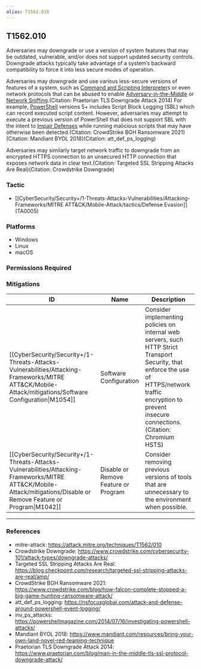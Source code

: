 ```yaml
---
alias: T1562.010
---
```


## T1562.010

Adversaries may downgrade or use a version of system features that may be outdated, vulnerable, and/or does not support updated security controls. Downgrade attacks typically take advantage of a system’s backward compatibility to force it into less secure modes of operation. 

Adversaries may downgrade and use various less-secure versions of features of a system, such as [Command and Scripting Interpreter](https://attack.mitre.org/techniques/T1059)s or even network protocols that can be abused to enable [Adversary-in-the-Middle](https://attack.mitre.org/techniques/T1557) or [Network Sniffing](https://attack.mitre.org/techniques/T1040).(Citation: Praetorian TLS Downgrade Attack 2014) For example, [PowerShell](https://attack.mitre.org/techniques/T1059/001) versions 5+ includes Script Block Logging (SBL) which can record executed script content. However, adversaries may attempt to execute a previous version of PowerShell that does not support SBL with the intent to [Impair Defenses](https://attack.mitre.org/techniques/T1562) while running malicious scripts that may have otherwise been detected.(Citation: CrowdStrike BGH Ransomware 2021)(Citation: Mandiant BYOL 2018)(Citation: att_def_ps_logging)

Adversaries may similarly target network traffic to downgrade from an encrypted HTTPS connection to an unsecured HTTP connection that exposes network data in clear text.(Citation: Targeted SSL Stripping Attacks Are Real)(Citation: Crowdstrike Downgrade)


### Tactic
- [[CyberSecurity/Security+/1-Threats-Attacks-Vulnerabilities/Attacking-Frameworks/MITRE ATT&CK/Mobile-Attack/tactics/Defense Evasion]] (TA0005)

### Platforms
- Windows
- Linux
- macOS

### Permissions Required

### Mitigations

| ID | Name | Description |
| --- | --- | --- |
| [[CyberSecurity/Security+/1-Threats-Attacks-Vulnerabilities/Attacking-Frameworks/MITRE ATT&CK/Mobile-Attack/mitigations/Software Configuration\|M1054]] | Software Configuration | Consider implementing policies on internal web servers, such HTTP Strict Transport Security, that enforce the use of HTTPS/network traffic encryption to prevent insecure connections.(Citation: Chromium HSTS) |
| [[CyberSecurity/Security+/1-Threats-Attacks-Vulnerabilities/Attacking-Frameworks/MITRE ATT&CK/Mobile-Attack/mitigations/Disable or Remove Feature or Program\|M1042]] | Disable or Remove Feature or Program | Consider removing previous versions of tools that are unnecessary to the environment when possible. |


---
### References

- mitre-attack: https://attack.mitre.org/techniques/T1562/010
- Crowdstrike Downgrade: https://www.crowdstrike.com/cybersecurity-101/attack-types/downgrade-attacks/
- Targeted SSL Stripping Attacks Are Real: https://blog.checkpoint.com/research/targeted-ssl-stripping-attacks-are-real/amp/
- CrowdStrike BGH Ransomware 2021: https://www.crowdstrike.com/blog/how-falcon-complete-stopped-a-big-game-hunting-ransomware-attack/
- att_def_ps_logging: https://nsfocusglobal.com/attack-and-defense-around-powershell-event-logging/
- inv_ps_attacks: https://powershellmagazine.com/2014/07/16/investigating-powershell-attacks/
- Mandiant BYOL 2018: https://www.mandiant.com/resources/bring-your-own-land-novel-red-teaming-technique
- Praetorian TLS Downgrade Attack 2014: https://www.praetorian.com/blog/man-in-the-middle-tls-ssl-protocol-downgrade-attack/
